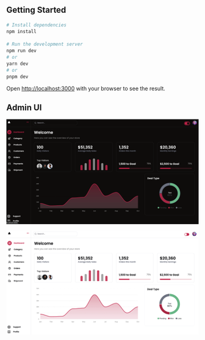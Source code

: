 ## Getting Started

```bash
# Install dependencies
npm install

# Run the development server
npm run dev
# or
yarn dev
# or
pnpm dev
```



Open [http://localhost:3000](http://localhost:3000) with your browser to see the result.


## Admin UI

![admin-ui-dark](image.png)


![admin-ui-light](image-1.png)
